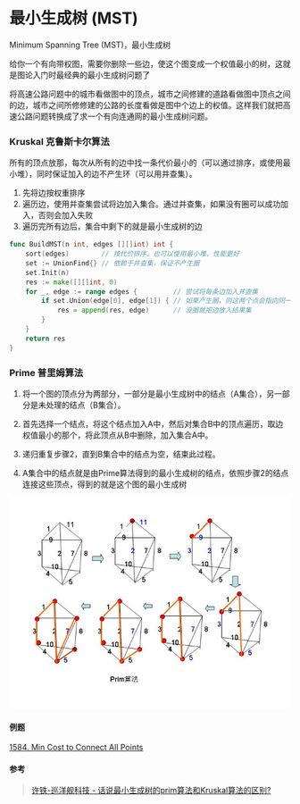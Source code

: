# 最小生成树 (MST)

Minimum Spanning Tree (MST)，最小生成树

给你一个有向带权图，需要你删除一些边，使这个图变成一个权值最小的树，这就是图论入门时最经典的最小生成树问题了



将高速公路问题中的城市看做图中的顶点，城市之间修建的道路看做图中顶点之间的边，城市之间所修修建的公路的长度看做是图中个边上的权值。这样我们就把高速公路问题转换成了求一个有向连通网的最小生成树问题。



### Kruskal 克鲁斯卡尔算法

所有的顶点放那，每次从所有的边中找一条代价最小的（可以通过排序，或使用最小堆），同时保证加入的边不产生环（可以用并查集）。

1. 先将边按权重排序
2. 遍历边，使用并查集尝试将边加入集合。通过并查集，如果没有圈可以成功加入，否则会加入失败
3. 遍历完所有边后，集合中剩下的就是最小生成树的边
```go
func BuildMST(n int, edges [][]int) int {
    sort(edges)        // 按代价排序。也可以使用最小堆，性能更好
    set := UnionFind{} // 依赖于并查集，保证不产生圈
	set.Init(n)
    res := make([][]int, 0)
	for _, edge := range edges {         // 尝试将每条边加入并查集
		if set.Union(edge[0], edge[1]) { // 如果产生圈，则这两个点会指向同一个根节点，这里会返回false
            res = append(res, edge)      // 没圈就把边放入结果集
		}
	}
	return res
}
```




### Prime 普里姆算法

1. 将一个图的顶点分为两部分，一部分是最小生成树中的结点（A集合），另一部分是未处理的结点（B集合）。

2. 首先选择一个结点，将这个结点加入A中，然后对集合B中的顶点遍历，取边权值最小的那个，将此顶点从B中删除，加入集合A中。
3. 递归重复步骤2，直到B集合中的结点为空，结束此过程。
4. A集合中的结点就是由Prime算法得到的最小生成树的结点，依照步骤2的结点连接这些顶点，得到的就是这个图的最小生成树

![img](assets/v2-845dac6f303985e9d655665dc6d1a4ef_720w.jpg)



#### 例题

[1584. Min Cost to Connect All Points](https://leetcode.com/problems/min-cost-to-connect-all-points/)





#### 参考

> [许铁-巡洋舰科技 - 话说最小生成树的prim算法和Kruskal算法的区别?](https://www.zhihu.com/question/26806466)